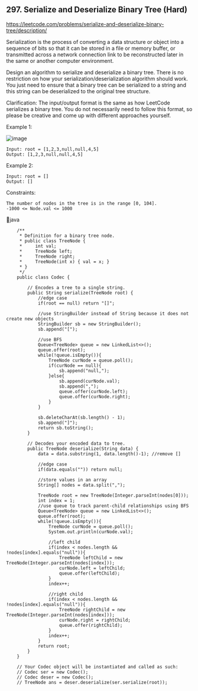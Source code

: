 ## 297. Serialize and Deserialize Binary Tree (Hard)
https://leetcode.com/problems/serialize-and-deserialize-binary-tree/description/

Serialization is the process of converting a data structure or object into a sequence of bits so that it can be stored in a file or memory buffer, or transmitted across a network connection link to be reconstructed later in the same or another computer environment.

Design an algorithm to serialize and deserialize a binary tree. There is no restriction on how your serialization/deserialization algorithm should work. You just need to ensure that a binary tree can be serialized to a string and this string can be deserialized to the original tree structure.

Clarification: The input/output format is the same as how LeetCode serializes a binary tree. You do not necessarily need to follow this format, so please be creative and come up with different approaches yourself.

 

Example 1:

   ![image](https://assets.leetcode.com/uploads/2020/09/15/serdeser.jpg)
  
    Input: root = [1,2,3,null,null,4,5]
    Output: [1,2,3,null,null,4,5]
Example 2:
    
    Input: root = []
    Output: []
 

Constraints:

    The number of nodes in the tree is in the range [0, 104].
    -1000 <= Node.val <= 1000


  🧃java

        /**
         * Definition for a binary tree node.
         * public class TreeNode {
         *     int val;
         *     TreeNode left;
         *     TreeNode right;
         *     TreeNode(int x) { val = x; }
         * }
         */
        public class Codec {
        
            // Encodes a tree to a single string.
            public String serialize(TreeNode root) {
                //edge case
                if(root == null) return "[]";
        
                //use StringBuilder instead of String because it does not create new objects
                StringBuilder sb = new StringBuilder(); 
                sb.append("[");
                
                //use BFS 
                Queue<TreeNode> queue = new LinkedList<>(); 
                queue.offer(root);
                while(!queue.isEmpty()){
                    TreeNode curNode = queue.poll();
                    if(curNode == null){
                        sb.append("null,");
                    }else{
                        sb.append(curNode.val);
                        sb.append(",");
                        queue.offer(curNode.left);
                        queue.offer(curNode.right);
                    }
                }
                
                sb.deleteCharAt(sb.length() - 1); 
                sb.append("]");
                return sb.toString();
            }
        
            // Decodes your encoded data to tree.
            public TreeNode deserialize(String data) {
                data = data.substring(1, data.length()-1); //remove []
                
                //edge case
                if(data.equals("")) return null;
                
                //store values in an array
                String[] nodes = data.split(",");
                
                TreeNode root = new TreeNode(Integer.parseInt(nodes[0]));
                int index = 1;
                //use queue to track parent-child relationships using BFS
                Queue<TreeNode> queue = new LinkedList<>();
                queue.offer(root);
                while(!queue.isEmpty()){
                    TreeNode curNode = queue.poll();
                    System.out.println(curNode.val);
                    
                    //left child
                    if(index < nodes.length && !nodes[index].equals("null")){
                        TreeNode leftChild = new TreeNode(Integer.parseInt(nodes[index]));
                        curNode.left = leftChild;
                        queue.offer(leftChild);
                    }
                    index++;
                    
                    //right child
                    if(index < nodes.length && !nodes[index].equals("null")){
                        TreeNode rightChild = new TreeNode(Integer.parseInt(nodes[index]));
                        curNode.right = rightChild;
                        queue.offer(rightChild); 
                    }
                    index++;
                }
                return root;
            }
        }
        
        // Your Codec object will be instantiated and called as such:
        // Codec ser = new Codec();
        // Codec deser = new Codec();
        // TreeNode ans = deser.deserialize(ser.serialize(root));
        


